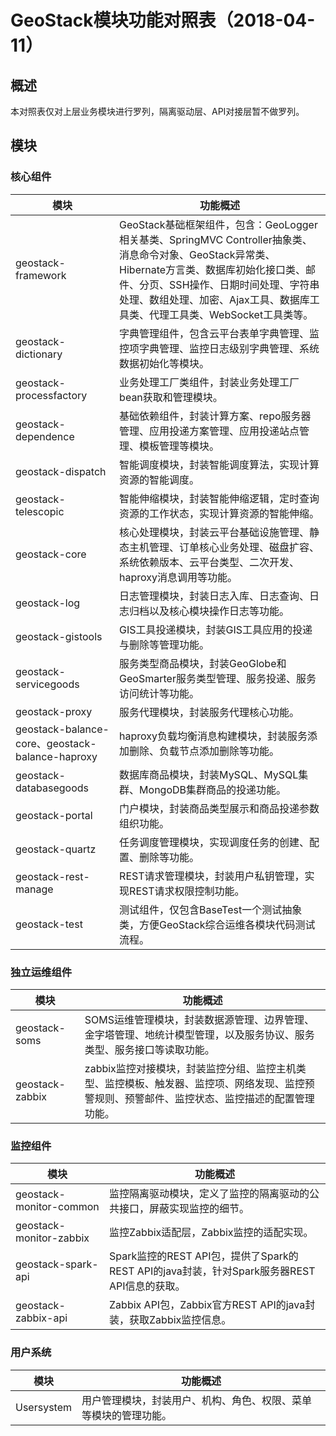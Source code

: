 # GeoStack模块功能对照表（2018-04-11）

## 概述

本对照表仅对上层业务模块进行罗列，隔离驱动层、API对接层暂不做罗列。

## 模块

### 核心组件

| 模块                                       | 功能概述                                     |
| ---------------------------------------- | ---------------------------------------- |
| geostack-framework                       | GeoStack基础框架组件，包含：GeoLogger相关基类、SpringMVC Controller抽象类、消息命令对象、GeoStack异常类、Hibernate方言类、数据库初始化接口类、邮件、分页、SSH操作、日期时间处理、字符串处理、数组处理、加密、Ajax工具、数据库工具类、代理工具类、WebSocket工具类等。 |
| geostack-dictionary                      | 字典管理组件，包含云平台表单字典管理、监控项字典管理、监控日志级别字典管理、系统数据初始化等模块。 |
| geostack-processfactory                  | 业务处理工厂类组件，封装业务处理工厂bean获取和管理模块。           |
| geostack-dependence                      | 基础依赖组件，封装计算方案、repo服务器管理、应用投递方案管理、应用投递站点管理、模板管理等模块。 |
| geostack-dispatch                        | 智能调度模块，封装智能调度算法，实现计算资源的智能调度。             |
| geostack-telescopic                      | 智能伸缩模块，封装智能伸缩逻辑，定时查询资源的工作状态，实现计算资源的智能伸缩。 |
| geostack-core                            | 核心处理模块，封装云平台基础设施管理、静态主机管理、订单核心业务处理、磁盘扩容、系统依赖版本、云平台类型、二次开发、haproxy消息调用等功能。 |
| geostack-log                             | 日志管理模块，封装日志入库、日志查询、日志归档以及核心模块操作日志等功能。    |
| geostack-gistools                        | GIS工具投递模块，封装GIS工具应用的投递与删除等管理功能。          |
| geostack-servicegoods                    | 服务类型商品模块，封装GeoGlobe和GeoSmarter服务类型管理、服务投递、服务访问统计等功能。 |
| geostack-proxy                           | 服务代理模块，封装服务代理核心功能。                       |
| geostack-balance-core、geostack-balance-haproxy | haproxy负载均衡消息构建模块，封装服务添加删除、负载节点添加删除等功能。  |
| geostack-databasegoods                   | 数据库商品模块，封装MySQL、MySQL集群、MongoDB集群商品的投递功能。 |
| geostack-portal                          | 门户模块，封装商品类型展示和商品投递参数组织功能。                |
| geostack-quartz                          | 任务调度管理模块，实现调度任务的创建、配置、删除等功能。             |
| geostack-rest-manage                     | REST请求管理模块，封装用户私钥管理，实现REST请求权限控制功能。      |
| geostack-test                            | 测试组件，仅包含BaseTest一个测试抽象类，方便GeoStack综合运维各模块代码测试流程。 |

### 独立运维组件

| 模块              | 功能概述                                     |
| --------------- | ---------------------------------------- |
| geostack-soms   | SOMS运维管理模块，封装数据源管理、边界管理、金字塔管理、地统计模型管理，以及服务协议、服务类型、服务接口等读取功能。 |
| geostack-zabbix | zabbix监控对接模块，封装监控分组、监控主机类型、监控模板、触发器、监控项、网络发现、监控预警规则、预警邮件、监控状态、监控描述的配置管理功能。 |

### 监控组件

| 模块                      | 功能概述                                     |
| ----------------------- | ---------------------------------------- |
| geostack-monitor-common | 监控隔离驱动模块，定义了监控的隔离驱动的公共接口，屏蔽实现监控的细节。      |
| geostack-monitor-zabbix | 监控Zabbix适配层，Zabbix监控的适配实现。               |
| geostack-spark-api      | Spark监控的REST API包，提供了Spark的REST API的java封装，针对Spark服务器REST API信息的获取。 |
| geostack-zabbix-api     | Zabbix API包，Zabbix官方REST API的java封装，获取Zabbix监控信息。 |

### 用户系统

| 模块         | 功能概述                             |
| ---------- | -------------------------------- |
| Usersystem | 用户管理模块，封装用户、机构、角色、权限、菜单等模块的管理功能。 |

